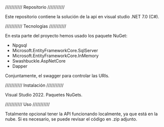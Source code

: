 /////////// Repositorio ///////////

Este repositorio contiene la solución de la api en visual studio .NET 7.0 (C#).

/////////// Tecnologías ///////////

En esta parte del proyecto hemos usado los paquete NuGet:
 - Npgsql 
 - Microsoft.EntityFrameworkCore.SqlServer
 - Microsoft.EntityFrameworkCore.InMemory
 - Swashbuckle.AspNetCore
 - Dapper

Conjuntamente, el swagger para controlar las URIs.

/////////// Instalación ///////////

Visual Studio 2022.
Paquetes NuGets.

/////////// Uso /////////// 

Totalmente opcional tener la API funcionando localmente, ya que está en la nube. Si es necesario, se puede revisar el código en .zip adjunto.
